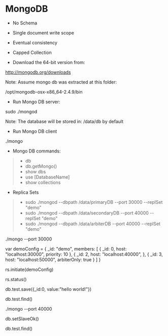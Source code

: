 MongoDB
=======

- No Schema
- Single document write scope
- Eventual consistency
- Capped Collection

- Download the 64-bit version from: 

http://mongodb.org/downloads

Note: Assume mongo db was extracted at this folder: 

/opt/mongodb-osx-x86_64-2.4.9/bin

- Run Mongo DB server: 

sudo ./mongod

Note: The database will be stored in: /data/db by default

- Run Mongo DB client 

./mongo 

- Mongo DB commands: 

> - db 
> - db.getMongo() 
> - show dbs
> - use [DatabaseName]
> - show collections

- Replica Sets

> - sudo ./mongod --dbpath /data/primaryDB --port 30000 --replSet "demo"
> - sudo ./mongod --dbpath /data/secondaryDB --port 40000 --replSet "demo"
> - sudo ./mongod --dbpath /data/arbiterDB --port 40000 --replSet "demo"

./mongo --port 30000

var demoConfig = {
  _id: "demo", 
  members: [
    {
      _id: 0, 
      host: "localhost:30000",
      priority: 10
    },
    {
      _id: 2, 
      host: "localhost:40000",
    },
    {
      _id: 3, 
      host: "localhost:50000",
      arbiterOnly: true
    }
  ]
}

rs.initiate(demoConfig)

rs.status()

db.test.save({_id:0, value:"hello world!"})

db.test.find()

./mongo --port 40000

db.setSlaveOk()

db.test.find()
